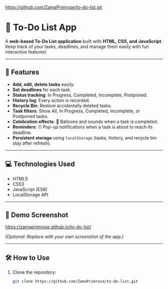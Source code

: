 https://github.com/ZamaPrimrose/to-do-list.git
# 📝 To-Do List App

A **web-based To-Do List application** built with **HTML, CSS, and JavaScript**.  
Keep track of your tasks, deadlines, and manage them easily with fun interactive features!

---

## 🚀 Features

- **Add, edit, delete tasks** easily.
- **Set deadlines** for each task.
- **Status tracking**: In Progress, Completed, Incomplete, Postponed.
- **History log**: Every action is recorded.
- **Recycle Bin**: Restore accidentally deleted tasks.
- **Task filters**: Show All, In Progress, Completed, Incomplete, or Postponed tasks.
- **Celebration effects**: 🎉 Balloons and sounds when a task is completed.
- **Reminders**: ⏰ Pop-up notifications when a task is about to reach its deadline.
- **Persistent storage** using `localStorage` (tasks, history, and recycle bin stay after refresh).

---

## 💻 Technologies Used

- HTML5
- CSS3
- JavaScript (ES6)
- LocalStorage API

---

## 📸 Demo Screenshot

 https://zamaprimrose.github.io/to-do-list/

*(Optional: Replace with your own screenshot of the app.)*

---

## 🛠️ How to Use

1. Clone the repository:
   ```bash
   git clone https://github.com/ZamaPrimrose/to-do-list.git

